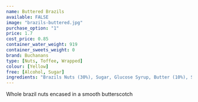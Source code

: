 ```yaml
---
name: Buttered Brazils
available: FALSE
image: "brazils-buttered.jpg"
purchase_option: "1"
price: 1.7
cost_price: 0.85
container_water_weight: 919
container_sweets_weight: 0
brand: Buchanans
type: [Nuts, Toffee, Wrapped]
colour: [Yellow]
free: [Alcohol, Sugar]
ingredients: "Brazils Nuts (30%), Sugar, Glucose Syrup, Butter (10%), Salt"
---
```

Whole brazil nuts encased in a smooth butterscotch
